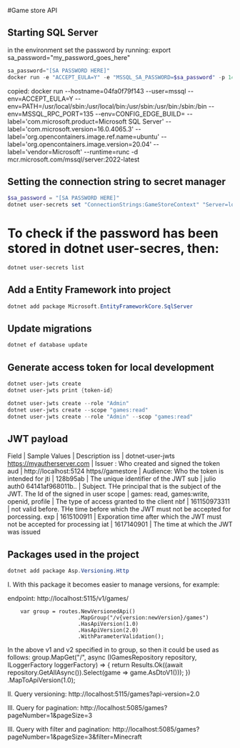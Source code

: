 #Game store API

## Starting SQL Server


in the environment set the password by running:
export sa_password="my_password_goes_here"

```powershell
sa_password="[SA PASSWORD HERE]"
docker run -e "ACCEPT_EULA=Y" -e "MSSQL_SA_PASSWORD=$sa_password" -p 1433:1433 -v sqlvolume:/var/opt/mssql -d --rm --name mssql --platform linux/amd64 mcr.microsoft.com/mssql/server:2022-latest
```

copied:
docker run --hostname=04fa0f79f143 --user=mssql --env=ACCEPT_EULA=Y --env=PATH=/usr/local/sbin:/usr/local/bin:/usr/sbin:/usr/bin:/sbin:/bin --env=MSSQL_RPC_PORT=135 --env=CONFIG_EDGE_BUILD= --label='com.microsoft.product=Microsoft SQL Server' --label='com.microsoft.version=16.0.4065.3' --label='org.opencontainers.image.ref.name=ubuntu' --label='org.opencontainers.image.version=20.04' --label='vendor=Microsoft' --runtime=runc -d mcr.microsoft.com/mssql/server:2022-latest

## Setting the connection string to secret manager
```powershell
$sa_password = "[SA PASSWORD HERE]"
dotnet user-secrets set "ConnectionStrings:GameStoreContext" "Server=localhost; Database=GameStore; User Id=sa; Password=$sa_password; TrustServerCertificate=True"
```

# To check if the password has been stored in dotnet user-secres, then:
```powershell
dotnet user-secrets list
```

## Add a Entity Framework into project
```powershell
dotnet add package Microsoft.EntityFrameworkCore.SqlServer
```


## Update migrations
```powershell
dotnet ef database update
```

## Generate access token for local development
```powershell
dotnet user-jwts create
dotnet user-jwts print {token-id}

dotnet user-jwts create --role "Admin"
dotnet user-jwts create --scope "games:read"
dotnet user-jwts create --role "Admin" --scop "games:read"
```

## JWT payload
Field | Sample Values | Description
iss | dotnet-user-jwts https://myautherserver.com | Issuer : Who created and signed the token
aud | http://localhost:5124 https//gamestore | Audience: Who the token is intended for
jti | 128b95ab | The unique identifier of the JWT
sub | julio auth0 64141af968011b.. | Subject. THe principal that is the subject of the JWT. The Id of the signed in user
scope | games: read, games:write, openid, profile | The type of access granted to the client
nbf | 161150973311 | not valid before. THe time before which the JWT must not be accepted for porcessing.
exp | 1615100911 | Exporation time after which the JWT must not be accepted for processing
iat | 1617140901 | The time at which the JWT was issued


## Packages used in the project
```powershell
dotnet add package Asp.Versioning.Http
```
I. With this package it becomes easier to manage versions, for example:

endpoint:
http://localhost:5115/v1/games/

        var group = routes.NewVersionedApi()
                          .MapGroup("/v{version:newVersion}/games")
                          .HasApiVersion(1.0)
                          .HasApiVersion(2.0)
                          .WithParameterValidation();

In the above v1 and v2 specified in to group, so then it could be used as follows:
        group.MapGet("/", async (IGamesRepository repository, ILoggerFactory loggerFactory) =>
        {
            return Results.Ok((await repository.GetAllAsync()).Select(game => game.AsDtoV1()));
        })
        .MapToApiVersion(1.0);


II. Query versioning:
http://localhost:5115/games?api-version=2.0

III. Query for pagination:
http://localhost:5085/games?pageNumber=1&pageSize=3

III. Query with filter and pagination:
http://localhost:5085/games?pageNumber=1&pageSize=3&filter=Minecraft